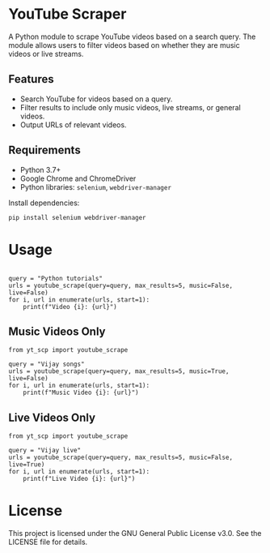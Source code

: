 # YouTube Scraper

A Python module to scrape YouTube videos based on a search query. The module allows users to filter videos based on whether they are music videos or live streams.

## Features

- Search YouTube for videos based on a query.
- Filter results to include only music videos, live streams, or general videos.
- Output URLs of relevant videos.

## Requirements

- Python 3.7+
- Google Chrome and ChromeDriver
- Python libraries: `selenium`, `webdriver-manager`

Install dependencies:

```
pip install selenium webdriver-manager
```


# Usage

```from yt_scp import youtube_scrape

query = "Python tutorials"
urls = youtube_scrape(query=query, max_results=5, music=False, live=False)
for i, url in enumerate(urls, start=1):
    print(f"Video {i}: {url}")
```

## Music Videos Only
```
from yt_scp import youtube_scrape

query = "Vijay songs"
urls = youtube_scrape(query=query, max_results=5, music=True, live=False)
for i, url in enumerate(urls, start=1):
    print(f"Music Video {i}: {url}")
```
## Live Videos Only
```
from yt_scp import youtube_scrape

query = "Vijay live"
urls = youtube_scrape(query=query, max_results=5, music=False, live=True)
for i, url in enumerate(urls, start=1):
    print(f"Live Video {i}: {url}")
```

# License
This project is licensed under the GNU General Public License v3.0. See the LICENSE file for details.


